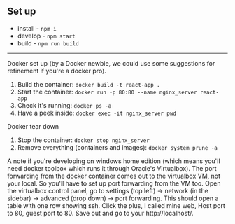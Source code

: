 ## Set up

 - install - `npm i`
 - develop - `npm start`
 - build - `npm run build`


---

Docker set up (by a Docker newbie, we could use some suggestions for refinement if you're a docker pro).

1. Build the container: `docker build -t react-app .` 
2. Start the container: `docker run -p 80:80 --name nginx_server react-app`
3. Check it's running: `docker ps -a`
4. Have a peek inside: `docker exec -it nginx_server pwd`

Docker tear down
1. Stop the container: `docker stop nginx_server`
2. Remove everything (containers and images): `docker system prune -a`

A note if you're developing on windows home edition (which means you'll need docker toolbox which runs it through Oracle's Virtualbox). The port forwarding from the docker container comes out to the virtualbox VM, not your local. So you'll have to set up port forwarding from the VM too. Open the virtualbox control panel, go to settings (top left) -> network (in the sidebar) -> advanced (drop down) -> port forwarding. This should open a table with one row showing ssh. Click the plus, I called mine web, Host port to 80, guest port to 80. Save out and go to your http://localhost/.